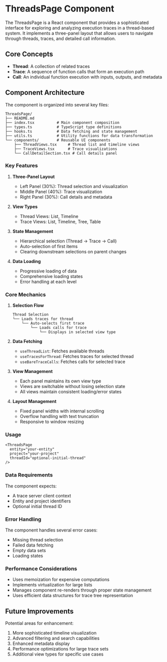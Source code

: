 # ThreadsPage Component

The ThreadsPage is a React component that provides a sophisticated interface for exploring and analyzing execution traces in a thread-based system. It implements a three-panel layout that allows users to navigate through threads, traces, and detailed call information.

## Core Concepts

- **Thread**: A collection of related traces
- **Trace**: A sequence of function calls that form an execution path
- **Call**: An individual function execution with inputs, outputs, and metadata

## Component Architecture

The component is organized into several key files:

```
ThreadsPage/
├── README.md
├── index.tsx          # Main component composition
├── types.ts           # TypeScript type definitions
├── hooks.ts           # Data fetching and state management
├── utils.ts           # Utility functions for data transformation
└── components/        # Reusable UI components
    ├── ThreadViews.tsx     # Thread list and timeline views
    ├── TraceViews.tsx      # Trace visualizations
    └── CallDetailSection.tsx # Call details panel
```

### Key Features

1. **Three-Panel Layout**
   - Left Panel (30%): Thread selection and visualization
   - Middle Panel (40%): Trace visualization
   - Right Panel (30%): Call details and metadata

2. **View Types**
   - Thread Views: List, Timeline
   - Trace Views: List, Timeline, Tree, Table

3. **State Management**
   - Hierarchical selection (Thread → Trace → Call)
   - Auto-selection of first items
   - Clearing downstream selections on parent changes

4. **Data Loading**
   - Progressive loading of data
   - Comprehensive loading states
   - Error handling at each level

### Core Mechanics

1. **Selection Flow**
   ```
   Thread Selection
   └── Loads traces for thread
       └── Auto-selects first trace
           └── Loads calls for trace
               └── Displays in selected view type
   ```

2. **Data Fetching**
   - `useThreadList`: Fetches available threads
   - `useTracesForThread`: Fetches traces for selected thread
   - `useBareTraceCalls`: Fetches calls for selected trace

3. **View Management**
   - Each panel maintains its own view type
   - Views are switchable without losing selection state
   - All views maintain consistent loading/error states

4. **Layout Management**
   - Fixed panel widths with internal scrolling
   - Overflow handling with text truncation
   - Responsive to window resizing

### Usage

```tsx
<ThreadsPage
  entity="your-entity"
  project="your-project"
  threadId="optional-initial-thread"
/>
```

### Data Requirements

The component expects:
- A trace server client context
- Entity and project identifiers
- Optional initial thread ID

### Error Handling

The component handles several error cases:
- Missing thread selection
- Failed data fetching
- Empty data sets
- Loading states

### Performance Considerations

- Uses memoization for expensive computations
- Implements virtualization for large lists
- Manages component re-renders through proper state management
- Uses efficient data structures for trace tree representation

## Future Improvements

Potential areas for enhancement:
1. More sophisticated timeline visualization
2. Advanced filtering and search capabilities
3. Enhanced metadata display
4. Performance optimizations for large trace sets
5. Additional view types for specific use cases 